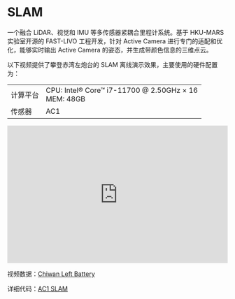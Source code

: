# SLAM  
一个融合 LiDAR、视觉和 IMU 等多传感器紧耦合里程计系统。基于 HKU-MARS 实验室开源的 FAST-LIVO 工程开发，针对 Active Camera 进行专门的适配和优化，能够实时输出 Active Camera 的姿态，并生成带颜色信息的三维点云。  

以下视频提供了攀登赤湾左炮台的 SLAM 离线演示效果，主要使用的硬件配置为：  

<div class="wy-table-responsive">
    <table class="docutils align-default">
        <tbody>
            <tr class="row-even">
                <td>计算平台</td>
                <td>CPU: Intel® Core™ i7-11700 @ 2.50GHz × 16 <br> MEM: 48GB </td>
            </tr>
            <tr class="row-odd">
                <td>传感器</td>
                <td>AC1</td>
            </tr>
        </tbody>
    </table>
</div> 

<iframe width="100%" height="315" src="https://cdn.robosense.cn/AC1AC1_2.0_zuopaotai.mp4" frameborder="0" allowfullscreen></iframe>  

视频数据：[Chiwan Left Battery](https://cdn.robosense.cn/AC1nezha.tar.gz)    

详细代码：[AC1 SLAM](http://gitlab.robosense.cn/super_sensor_sdk/ros2_sdk/slam)  

